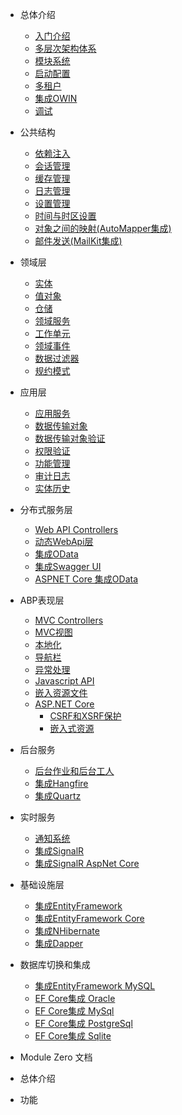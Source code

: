 * 总体介绍

    * [入门介绍]( ./ABP中文文档/1.1ABP总体介绍-入门介绍.md)
    * [多层次架构体系]( ./ABP中文文档/1.2ABP总体介绍-多层架构体系.md)
    * [模块系统]( ./ABP中文文档/1.3ABP总体介绍-模块系统.md)
    * [启动配置]( ./ABP中文文档/1.4ABP总体介绍-启动配置.md)
    * [多租户]( ./ABP中文文档/1.5ABP总体介绍-多租户.md)
    * [集成OWIN]( ./ABP中文文档/1.6ABP总体介绍-集成OWIN.md)
    * [调试]( ./ABP中文文档/1.7ABP总体介绍-调试.md)

* 公共结构

    * [依赖注入]( ./ABP中文文档/2.1ABP公共结构-依赖注入.md)
    * [会话管理]( ./ABP中文文档/2.2ABP公共结构-会话管理.md)
    * [缓存管理]( ./ABP中文文档/2.3ABP公共结构-缓存管理.md)
    * [日志管理]( ./ABP中文文档/2.4ABP公共结构-日志管理.md)
    * [设置管理]( ./ABP中文文档/2.5ABP公共结构-设置管理.md)
    * [时间与时区设置]( ./ABP中文文档/2.6ABP公共结构-时区设置.md)
    * [对象之间的映射(AutoMapper集成)]( ./ABP中文文档/2.7ABP公共结构-对象之间的映射.md)
    * [邮件发送(MailKit集成)]( ./ABP中文文档/2.8ABP公共结构-邮件发送.md)

* 领域层

    * [实体]( ./ABP中文文档/3.1ABP领域层-实体.md)
    * [值对象]( ./ABP中文文档/3.2ABP领域层-值对象.md)
    * [仓储]( ./ABP中文文档/3.3ABP领域层-仓储.md)
    * [领域服务]( ./ABP中文文档/3.4ABP领域层-领域服务.md)
    * [工作单元]( ./ABP中文文档/3.5ABP领域层-工作单元.md)
    * [领域事件]( ./ABP中文文档/3.6ABP领域层-领域事件.md)
    * [数据过滤器]( ./ABP中文文档/3.7ABP领域层-数据过滤器.md)
    * [规约模式]( ./ABP中文文档/3.8ABP领域层-规约模式.md)
    
* 应用层

    * [应用服务]( ./ABP中文文档/4.1ABP应用层-应用服务.md)
    * [数据传输对象]( ./ABP中文文档/4.2ABP应用层-数据传输对象.md)
    * [数据传输对象验证]( ./ABP中文文档/4.3ABP应用层-数据传输对象验证.md)
    * [权限验证]( ./ABP中文文档/4.4ABP应用层-权限认证.md)
    * [功能管理]( ./ABP中文文档/4.5ABP应用层-功能管理.md)
    * [审计日志]( ./ABP中文文档/4.6ABP应用层-审计日志.md)
    * [实体历史]( ./ABP中文文档/4.6ABP应用层-EntityHistory.md)

* 分布式服务层

    * [Web API Controllers]( ./ABP中文文档/5.1ABP分布式服务-ASP.NETWebApi.md)
    * [动态WebApi层]( ./ABP中文文档/5.2ABP分布式服务-动态WebApi层.md)
    * [集成OData]( ./ABP中文文档/5.3ABP分布式服务-集成OData.md)
    * [集成Swagger UI]( ./ABP中文文档/5.4ABP分布式服务-集成SwaggerUI.md)
    * [ASPNET Core 集成OData]( ./ABP中文文档/5.5ABP分布式服务-ASPNETCoreOData集成.md)

* ABP表现层

    * [MVC Controllers]( ./ABP中文文档/6.1ABP表现层-Mvc控制器.md)
    * [MVC视图]( ./ABP中文文档/6.2ABP表现层-Mvc视图.md)    
    * [本地化]( ./ABP中文文档/6.3ABP表现层-本地化.md)    
    * [导航栏]( ./ABP中文文档/6.4ABP表现层-导航栏.md)
    * [异常处理]( ./ABP中文文档/6.5ABP表现层-异常处理.md)
    * [Javascript API]( ./ABP中文文档/6.6ABP表现层-JavascriptAPI.md)
    * [嵌入资源文件]( ./ABP中文文档/6.7ABP表现层-嵌入资源文件.md)
    * [ASP.NET Core]( ./ABP中文文档/6.8ASP.NET-Core.md)
        * [CSRF和XSRF保护]( ./ABP中文文档/6.9CSRF和XSRF保护.md)
        * [嵌入式资源]( ./ABP中文文档/6.10嵌入式资源.md)

*  后台服务

    * [后台作业和后台工人]( ./ABP中文文档/7.1ABP后台服务-后台作业和工人.md)
    * [集成Hangfire]( ./ABP中文文档/7.2ABP后台服务-集成Hangfire.md)
    * [集成Quartz]( ./ABP中文文档/7.3ABP后台服务-集成Quartz.md)


* 实时服务

    * [通知系统]( ./ABP中文文档/8.1ABP实时服务-通知系统.md)
    * [集成SignalR]( ./ABP中文文档/8.2ABP实时服务-集成SignalR.md)
    * [集成SignalR AspNet Core]( ./ABP中文文档/8.3ABP实时服务-集成SignalRAspNetCore.md)

* 基础设施层

    * [集成EntityFramework]( ./ABP中文文档/9.1ABP基础设施层-集成EntityFramework.md)
    * [集成EntityFramework Core]( ./ABP中文文档/9.3ABP基础设施层-集成EntityFrameworkCore.md)
    * [集成NHibernate]( ./ABP中文文档/9.2ABP基础设施层-集成NHibernate.md)
    * [集成Dapper]( ./ABP中文文档/9.5ABP基础设施层-集成Dapper.md)

* 数据库切换和集成
    * [集成EntityFramework MySQL]( ./ABP中文文档/9.4ABP基础设施层-集成EntityFrameworkMySql.md)
    * [EF Core集成 Oracle]( ./ABP中文文档/EF-Core-Oracle-Integration.md)
    * [EF Core集成 MySql]( ./ABP中文文档/EF-Core-MySql-Integration.md)
    * [EF Core集成 PostgreSql]( ./ABP中文文档/EF-Core-PostgreSql-Integration.md)
    * [EF Core集成 Sqlite ]( ./ABP中文文档/EF-Core-Sqlite-Integration.md)

* Module Zero 文档

* 总体介绍
<!-- 
    * [概述]( ./ABP中文文档/AbpZero/1.1ABPZero-概述.md)
    * [安装]( ./ABP中文文档/AbpZero/1.2ABPZero-安装.md)
    * [启动模版]( ./ABP中文文档/AbpZero/1.3ABPZero-启动模板.md) 
    * [启动模板(ASP.NET Core)]( ./ABP中文文档/AbpZero/1.4ABPZero-启动模板Core.md) -->
        
* 功能

    <!-- * [多租户管理]( ./ABP中文文档/AbpZero/2.1ABPZero-多租户管理.md)
    * [版本管理](/AbpZero/2.2ABPZero-版本管理.md) -->
    <!-- * [用户管理]( ./ABP中文文档/http://www.cnblogs.com/farb/p/moduleZeroUserManagement.html) -->
    <!-- * [角色管理]( ./ABP中文文档/http://www.cnblogs.com/farb/p/ModuleZeroRoleManagement.html) -->
    <!-- * [组织单位管理]( ./ABP中文文档/AbpZero/2.4ABPZero-组织单位管理.md) -->
    <!-- * [权限管理]( ./ABP中文文档/http://www.cnblogs.com/farb/p/ModuleZeroPermissonManagement.html) -->
    <!-- * [语言管理]( ./ABP中文文档/http://www.cnblogs.com/farb/p/ModuleZeroLanguageManagement.html) -->
    

